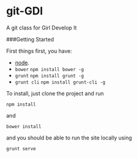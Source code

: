 git-GDI
=======

A git class for Girl Develop It

###Getting Started

First things first, you have:
- [node](http://nodejs.org).
- `bower`  `npm install bower -g`
- `grunt`  `npm install grunt -g`
- `grunt cli`  `npm install grunt-cli -g`

To install, just clone the project and run

```npm install```

and

```bower install```

and you should be able to run the site locally using

```grunt serve```

